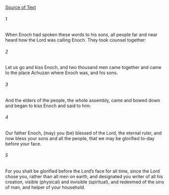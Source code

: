 [Source of Text](https://github.com/scrollmapper/bible_databases_deuterocanonical)

###### 1
When Enoch had spoken these words to his sons, all people far and near heard how the Lord was calling Enoch. They took counsel together:

###### 2
Let us go and kiss Enoch, and two thousand men came together and came to the place Achuzan where Enoch was, and his sons.

###### 3
And the elders of the people, the whole assembly, came and bowed down and began to kiss Enoch and said to him:

###### 4
Our father Enoch, (may) you (be) blessed of the Lord, the eternal ruler, and now bless your sons and all the people, that we may be glorified to-day before your face.

###### 5
For you shalt be glorified before the Lord’s face for all time, since the Lord chose you, rather than all men on earth, and designated you writer of all his creation, visible (physical) and invisible (spiritual), and redeemed of the sins of man, and helper of your household.